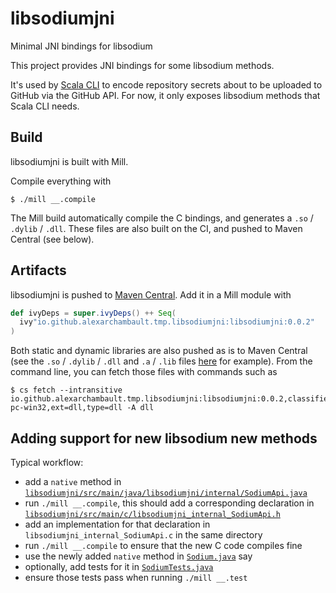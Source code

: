 # libsodiumjni

Minimal JNI bindings for libsodium

This project provides JNI bindings for some libsodium methods.

It's used by [Scala CLI](https://github.com/VirtusLab/scala-cli) to encode repository secrets about to be uploaded to GitHub via the GitHub API. For now, it only exposes libsodium methods that Scala CLI needs.

## Build

libsodiumjni is built with Mill.

Compile everything with
```text
$ ./mill __.compile
```

The Mill build automatically compile the C bindings, and generates a `.so` / `.dylib` / `.dll`. These files are also built on the CI, and pushed to Maven Central (see below).

## Artifacts

libsodiumjni is pushed to [Maven Central](https://repo1.maven.org/maven2/io/github/alexarchambault/tmp/libsodiumjni/libsodiumjni). Add it in a Mill module with
```scala
def ivyDeps = super.ivyDeps() ++ Seq(
  ivy"io.github.alexarchambault.tmp.libsodiumjni:libsodiumjni:0.0.2"
)
```

Both static and dynamic libraries are also pushed as is to Maven Central (see the `.so` / `.dylib` / `.dll` and `.a` / `.lib` files [here](https://repo1.maven.org/maven2/io/github/alexarchambault/tmp/libsodiumjni/libsodiumjni/0.0.2/) for example). From the command line, you can fetch those files with commands such as
```text
$ cs fetch --intransitive io.github.alexarchambault.tmp.libsodiumjni:libsodiumjni:0.0.2,classifier=x86_64-pc-win32,ext=dll,type=dll -A dll
```

## Adding support for new libsodium new methods

Typical workflow:
- add a `native` method in [`libsodiumjni/src/main/java/libsodiumjni/internal/SodiumApi.java`](https://github.com/scala-cli/libsodiumjni/blob/main/libsodiumjni/src/main/java/libsodiumjni/internal/SodiumApi.java)
- run `./mill __.compile`, this should add a corresponding declaration in [`libsodiumjni/src/main/c/libsodiumjni_internal_SodiumApi.h`](https://github.com/scala-cli/libsodiumjni/blob/main/libsodiumjni/src/main/c/libsodiumjni_internal_SodiumApi.h)
- add an implementation for that declaration in `libsodiumjni_internal_SodiumApi.c` in the same directory
- run `./mill __.compile` to ensure that the new C code compiles fine
- use the newly added `native` method in [`Sodium.java`](https://github.com/scala-cli/libsodiumjni/blob/main/libsodiumjni/src/main/java/libsodiumjni/Sodium.java) say
- optionally, add tests for it in [`SodiumTests.java`](https://github.com/scala-cli/libsodiumjni/blob/main/libsodiumjni/src/test/java/libsodiumjni/tests/SodiumTests.java)
- ensure those tests pass when running `./mill __.test`
